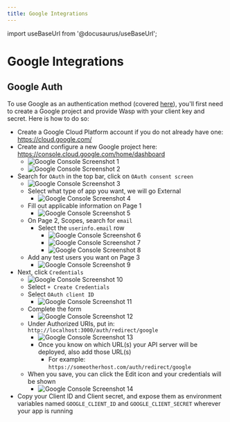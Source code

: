```yaml
---
title: Google Integrations
---
```


import useBaseUrl from '@docusaurus/useBaseUrl';

# Google Integrations

## Google Auth

To use Google as an authentication method (covered [here](/docs/language/features#google)), you'll first need to create a Google project and provide Wasp with your client key and secret. Here is how to do so:

- Create a Google Cloud Platform account if you do not already have one: https://cloud.google.com/
- Create and configure a new Google project here: https://console.cloud.google.com/home/dashboard
  - ![Google Console Screenshot 1](../../static/img/integrations-google-1.jpg)
  - ![Google Console Screenshot 2](../../static/img/integrations-google-2.jpg)
- Search for `OAuth` in the top bar, click on `OAuth consent screen`
  - ![Google Console Screenshot 3](../../static/img/integrations-google-3.jpg)
  - Select what type of app you want, we will go External
    - ![Google Console Screenshot 4](../../static/img/integrations-google-4.jpg)
  - Fill out applicable information on Page 1
    - ![Google Console Screenshot 5](../../static/img/integrations-google-5.jpg)
  - On Page 2, Scopes, search for `email`
    - Select the `userinfo.email` row
      - ![Google Console Screenshot 6](../../static/img/integrations-google-6.jpg)
      - ![Google Console Screenshot 7](../../static/img/integrations-google-7.jpg)
      - ![Google Console Screenshot 8](../../static/img/integrations-google-8.jpg)
  - Add any test users you want on Page 3
    - ![Google Console Screenshot 9](../../static/img/integrations-google-9.jpg)
- Next, click `Credentials`
  - ![Google Console Screenshot 10](../../static/img/integrations-google-10.jpg)
  - Select `+ Create Credentials`
  - Select `OAuth client ID`
    - ![Google Console Screenshot 11](../../static/img/integrations-google-11.jpg)
  - Complete the form
    - ![Google Console Screenshot 12](../../static/img/integrations-google-12.jpg)
  - Under Authorized URIs, put in: `http://localhost:3000/auth/redirect/google`
    - ![Google Console Screenshot 13](../../static/img/integrations-google-13.jpg)
    - Once you know on which URL(s) your API server will be deployed, also add those URL(s)
      - For example: `https://someotherhost.com/auth/redirect/google`
  - When you save, you can click the Edit icon and your credentials will be shown
    - ![Google Console Screenshot 14](../../static/img/integrations-google-14.jpg)
- Copy your Client ID and Client secret, and expose them as environment variables named `GOOGLE_CLIENT_ID` and `GOOGLE_CLIENT_SECRET` wherever your app is running
